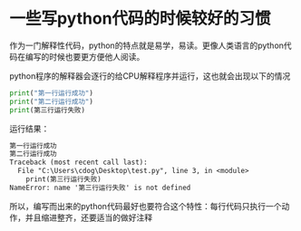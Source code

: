 # 一些写python代码的时候较好的习惯

​	作为一门解释性代码，python的特点就是易学，易读。更像人类语言的python代码在编写的时候也要更方便他人阅读。

​	python程序的解释器会逐行的给CPU解释程序并运行，这也就会出现以下的情况

```python
print("第一行运行成功")
print("第二行运行成功")
print(第三行运行失败)
```

运行结果：

```txt
第一行运行成功
第二行运行成功
Traceback (most recent call last):
  File "C:\Users\cdog\Desktop\test.py", line 3, in <module>
    print(第三行运行失败)
NameError: name '第三行运行失败' is not defined
```

所以，编写而出来的python代码最好也要符合这个特性：每行代码只执行一个动作，并且缩进整齐，还要适当的做好注释